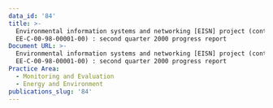 ```yaml
---
data_id: '84'
title: >-
  Environmental information systems and networking [EISN] project (contract no.
  EE-C-00-98-00001-00) : second quarter 2000 progress report
Document URL: >-
  Environmental information systems and networking [EISN] project (contract no.
  EE-C-00-98-00001-00) : second quarter 2000 progress report
Practice Area:
  - Monitoring and Evaluation
  - Energy and Environment
publications_slug: '84'
---
```

